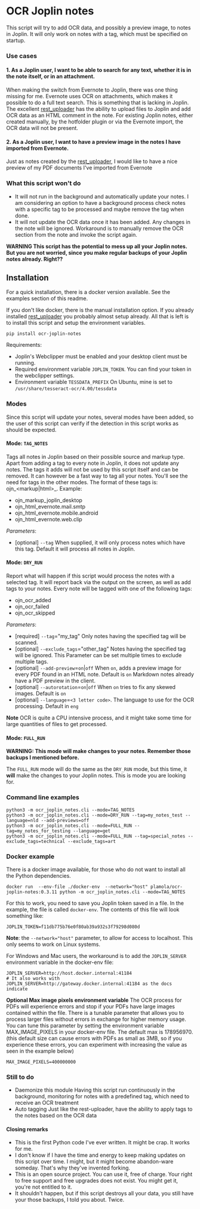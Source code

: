 OCR Joplin notes
========================

This script will try to add OCR data, and possibly a preview image, to notes in Joplin. It will only work on notes with a tag, which must be specified on startup.

### Use cases 
#### 1. As a Joplin user, I want to be able to search for any text, whether it is in the note itself, or in an attachment.
   When making the switch from Evernote to Joplin, there was one thing missing for me.
   Evernote uses OCR on attachments, which makes it possible to do a full text search. This is something that is lacking in Joplin.
   The excellent [rest_uploader](https://github.com/kellerjustin/rest-uploader) has the ability to upload files to Joplin and add OCR data as an HTML comment in the note.
   For existing Joplin notes, either created manually, by the hotfolder plugin or via the Evernote import, the OCR data will not be present.
#### 2. As a Joplin user, I want to have a preview image in the notes I have imported from Evernote.
   Just as notes created by the [rest_uploader](https://github.com/kellerjustin/rest-uploader), I would like to have a nice preview of my PDF documents I've imported from Evernote
                                                                                                                                                                                  
### What this script won't do
* It will not run in the background and automatically update your notes.
  I am considering an option to have a background process check notes with a specific tag to be processed and maybe remove the tag when done.
* It will not update the OCR data once it has been added. Any changes in the note will be ignored.
  Workaround is to manually remove the OCR section from the note and invoke the script again.


**WARNING This script has the potential to mess up all your Joplin notes. But you are not worried, since you make regular backups of your Joplin notes already. Right??**

## Installation
For a quick installation, there is a docker version available. See the examples section of this readme.

If you don't like docker, there is the manual installation option.
If you already installed [rest_uploader](https://github.com/kellerjustin/rest-uploader) you probably almost setup already.
All that is left is to install this script and setup the environment variables.

```shell
pip install ocr-joplin-notes
```

Requirements:
* Joplin's Webclipper must be enabled and your desktop client must be running.
* Required environment variable `JOPLIN_TOKEN`. You can find your token in the webclipper settings.
* Environment variable `TESSDATA_PREFIX` On Ubuntu, mine is set to `/usr/share/tesseract-ocr/4.00/tessdata`

### Modes
Since this script will update your notes, several modes have been added, so the user of this script can verify if the detection in this script works as should be expected.

#### Mode: `TAG_NOTES`
Tags all notes in Joplin based on their possible source and markup type.
Apart from adding a tag to every note in Joplin, it does not update any notes.
The tags it adds will not be used by this script itself and can be removed.
It can however be a fast way to tag all your notes. You'll see the need for tags in the other modes.
The format of these tags is: ojn_<markup|html>_<source>.
Example:
* ojn_markup_joplin_desktop
* ojn_html_evernote.mail.smtp
* ojn_html_evernote.mobile.android
* ojn_html_evernote.web.clip

*Parameters*:
* [optional] `--tag`
  When supplied, it will only process notes which have this tag. Default it will process all notes in Joplin.

#### Mode: `DRY_RUN`
Report what will happen if this script would process the notes with a selected tag.
It will report back via the output on the screen, as well as add tags to your notes.
Every note will be tagged with one of the following tags: 
* ojn_ocr_added
* ojn_ocr_failed
* ojn_ocr_skipped

*Parameters*:
* [required] `--tag`="my_tag"
  Only notes having the specified tag will be scanned.
* [optional] `--exclude_tags`="other_tag"
  Notes having the specified tag will be ignored. This Parameter can be set multiple times to exclude multiple tags.
* [optional] `--add-preview`=`on`|`off`
  When `on`, adds a preview image for every PDF found in an HTML note. Default is `on`
  Markdown notes already have a PDF preview in the client.
* [optional] `--autorotation`=`on`|`off`
  When `on` tries to fix any skewed images. Default is `on`
* [optional] `--language`=`<3 letter code>`. 
  The language to use for the OCR processing. Default in `eng`
  
**Note** OCR is quite a CPU intensive process, and it might take some time for large quantities of files to get processed.

#### Mode: `FULL_RUN`
**WARNING: This mode will make changes to your notes. Remember those backups I mentioned before.**

The `FULL_RUN` mode will do the same as the `DRY_RUN` mode, but this time, it **will** make the changes to your Joplin notes.
This is mode you are looking for.

### Command line examples

```shell
python3 -m ocr_joplin_notes.cli --mode=TAG_NOTES
python3 -m ocr_joplin_notes.cli --mode=DRY_RUN --tag=my_notes_test --language=nld --add-previews=off
python3 -m ocr_joplin_notes.cli --mode=FULL_RUN --tag=my_notes_for_testing --language=get
python3 -m ocr_joplin_notes.cli --mode=FULL_RUN --tag=special_notes --exclude_tags=technical --exclude_tags=art 
```

### Docker example

There is a docker image available, for those who do not want to install all the Python dependencies.
```shell
docker run  --env-file ./docker-env  --network="host" plamola/ocr-joplin-notes:0.3.11 python -m ocr_joplin_notes.cli --mode=TAG_NOTES
```
For this to work, you need to save you Joplin token saved in a file. In the example, the file is called `docker-env`. 
The contents of this file will look something like:
```
JOPLIN_TOKEN=f11db775b76e0f80ab39a932s3f79298d080d
```
**Note**: the `--network="host"` parameter, to allow for access to localhost. This only seems to work on Linux systems.

For Windows and Mac users, the workaround is to add the `JOPLIN_SERVER` environment variable in the docker-env file: 
```
JOPLIN_SERVER=http://host.docker.internal:41184
# It also works with JOPLIN_SERVER=http://gateway.docker.internal:41184 as the docs indicate
```
**Optional Max image pixels environment variable**
The OCR process for PDFs will experience errors and stop if your PDFs have large images contained within the file.  There is a tunable parameter that allows you to process larger files without errors in exchange for higher memory usage.  You can tune this parameter by setting the environment variable MAX_IMAGE_PIXELS in your docker-env file. The default max is 178956970. (this default size can cause errors with PDFs as small as 3MB, so if you experience these errors, you can experiment with increasing the value as seen in the example below)

```
MAX_IMAGE_PIXELS=400000000
```

### Still to do
* Daemonize this module
  Having this script run continuously in the background, monitoring for notes with a predefined tag, which need to receive an OCR treatment
* Auto tagging
  Just like the rest-uploader, have the ability to apply tags to the notes based on the OCR data

#### Closing remarks
* This is the first Python code I've ever written. It might be crap. It works for me. 
* I don't know if I have the time and energy to keep making updates on this script over time. I might, but it might become abandon-ware someday.
  That's why they've invented forking.
* This is an open source project. You can use it, free of charge.
  Your right to free support and free upgrades does not exist. You might get it, you're not entitled to it.
* It shouldn't happen, but if this script destroys all your data, you still have your those backups, I told you about. Twice.
